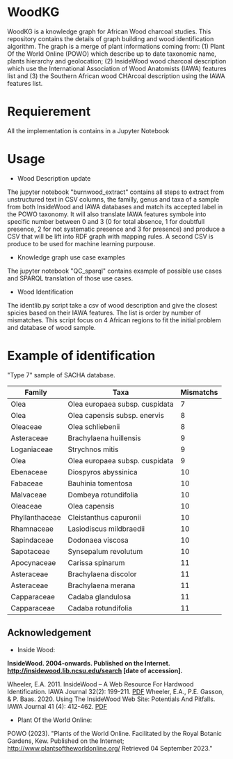# WoodKG
WoodKG is a knowledge graph for African Wood charcoal studies. This repository contains the details of graph building and wood identification algorithm.
The graph is a merge of plant informations coming from: (1) Plant Of the World Online (POWO) which describe up to date taxonomic name, plants hierarchy and geolocation; (2) InsideWood wood charcoal description which use the International Association of Wood Anatomists (IAWA) features list and (3) the Southern African wood CHArcoal description using the IAWA features list.

# Requierement

All the implementation is contains in a Jupyter Notebook

# Usage

- Wood Description update

The jupyter notebook "burnwood_extract" contains all steps to extract from unstructured text in CSV columns, the familly, genus and taxa of a sample from both InsideWood and IAWA databases and match its accepted label in the POWO taxonomy. It will also translate IAWA features symbole into specific number between 0 and 3 (0 for total absence, 1 for doubtfull presence, 2 for not systematic presence and 3 for presence) and produce a CSV that will be lift into RDF graph with mapping rules. A second CSV is produce to be used for machine learning purpouse.

- Knowledge graph use case examples

The jupyter notebook "QC_sparql" contains example of possible use cases and SPARQL translation of those use cases.

- Wood Identification

The identlib.py script take a csv of wood description and give the closest spicies based on their IAWA features. The list is order by number of mismatches.
This script focus on 4 African regions to fit the initial problem and database of wood sample.

# Example of identification

"Type 7" sample of SACHA database.

| Family | Taxa | Mismatchs |
|---|---|---|
| Olea |	Olea europaea subsp. cuspidata	| 7 |
| Olea	| Olea capensis subsp. enervis	| 8 |
| Oleaceae	| Olea schliebenii	| 8 |
| Asteraceae	| Brachylaena huillensis	| 9 |
| Loganiaceae	| Strychnos mitis	| 9 |
| Olea	| Olea europaea subsp. cuspidata	| 9 |
| Ebenaceae	| Diospyros abyssinica	| 10 |
| Fabaceae	| Bauhinia tomentosa	| 10 |
| Malvaceae	| Dombeya rotundifolia	| 10 |
| Oleaceae	| Olea capensis	| 10 |
| Phyllanthaceae	|Cleistanthus capuronii	| 10 |
| Rhamnaceae	| Lasiodiscus mildbraedii	| 10 |
|Sapindaceae	| Dodonaea viscosa	| 10 |
| Sapotaceae	| Synsepalum revolutum	| 10 |
| Apocynaceae	| Carissa spinarum	| 11 |
| Asteraceae	| Brachylaena discolor	| 11 |
| Asteraceae	| Brachylaena merana	| 11 |
| Capparaceae	| Cadaba glandulosa	| 11 |
| Capparaceae |	Cadaba rotundifolia	| 11 |

## Acknowledgement

- Inside Wood:

**InsideWood. 2004-onwards. Published on the Internet. http://insidewood.lib.ncsu.edu/search [date of accession].**

  Wheeler, E.A. 2011. InsideWood – A Web Resource For Hardwood Identification. IAWA Journal 32(2): 199-211. [PDF](https://insidewood.lib.ncsu.edu/files/insidewood/Wheeler.2011.InsideWood.pdf)
  Wheeler, E.A., P.E. Gasson, & P. Baas. 2020. Using The InsideWood Web Site: Potentials And Pitfalls. IAWA Journal 41 (4): 412-462. [PDF](https://insidewood.lib.ncsu.edu/files/Wheeler.Gasson.Baas.2020.IW.pdf)

- Plant Of the World Online:

POWO (2023). "Plants of the World Online. Facilitated by the Royal Botanic Gardens, Kew. 
Published on the Internet; http://www.plantsoftheworldonline.org/
Retrieved 04 September 2023."